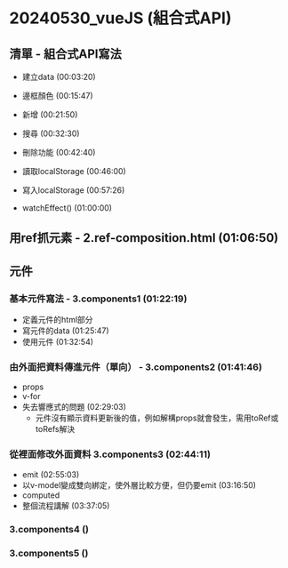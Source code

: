# 20240530_vueJS (組合式API)
## 清單 - 組合式API寫法
* 建立data (00:03:20)
* 邊框顏色 (00:15:47)
* 新增 (00:21:50)
* 搜尋 (00:32:30)
* 刪除功能 (00:42:40)
* 讀取localStorage (00:46:00)
* 寫入localStorage (00:57:26)

* watchEffect() (01:00:00)

## 用ref抓元素 - 2.ref-composition.html (01:06:50)

## 元件
### 基本元件寫法 - 3.components1 (01:22:19)
* 定義元件的html部分
* 寫元件的data (01:25:47)
* 使用元件 (01:32:54)

### 由外面把資料傳進元件（單向） - 3.components2 (01:41:46)
* props
* v-for
* 失去響應式的問題 (02:29:03)
  * 元件沒有顯示資料更新後的值，例如解構props就會發生，需用toRef或toRefs解決

### 從裡面修改外面資料 3.components3 (02:44:11)
* emit (02:55:03)
* 以v-model變成雙向綁定，使外層比較方便，但仍要emit (03:16:50)
 * computed
* 整個流程講解 (03:37:05)
### 3.components4 ()
### 3.components5 ()
